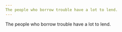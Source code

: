 ```yaml
---
The people who borrow trouble have a lot to lend.
---
```


The people who borrow trouble have a lot to lend.